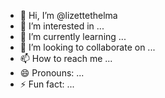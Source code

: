 - 👋 Hi, I’m @lizettethelma
- 👀 I’m interested in ...
- 🌱 I’m currently learning ...
- 💞️ I’m looking to collaborate on ...
- 📫 How to reach me ...
- 😄 Pronouns: ...
- ⚡ Fun fact: ...

<!---
lizettethelma/lizettethelma is a ✨ special ✨ repository because its `README.md` (this file) appears on your GitHub profile.
You can click the Preview link to take a look at your changes.
--->
